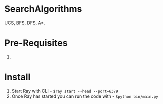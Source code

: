 # SearchAlgorithms
UCS, BFS, DFS, A*.

# Pre-Requisites
1. 

# Install
1. Start Ray with CLI - `$ray start --head --port=6379`
2. Once Ray has started you can run the code with - `$python bin/main.py`